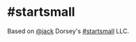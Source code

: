# \#startsmall

Based on [@jack](https://twitter.com/jack) Dorsey's [#startsmall](https://docs.google.com/spreadsheets/d/1-eGxq2mMoEGwgSpNVL5j2sa6ToojZUZ-Zun8h2oBAR4/edit#gid=17278742) LLC.
